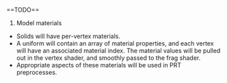 ==TODO==

1. Model materials
 * Solids will have per-vertex materials. 
 * A uniform will contain an array of material properties, and
    each vertex will have an associated material index. The material
    values will be pulled out in the vertex shader, and smoothly passed
    to the frag shader.
 * Appropriate aspects of these materials will be used in PRT preprocesses.
